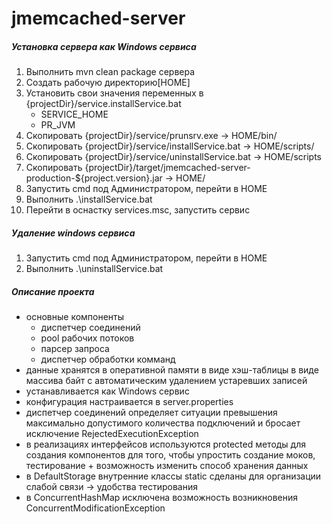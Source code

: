 # jmemcached-server

<h5>Установка сервера как Windows сервиса</h5>
<ol>
    <li>Выполнить mvn clean package сервера</li>
    <li>Создать рабочую директорию[HOME]</li>
    <li>Установить свои значения переменных в {projectDir}/service.installService.bat
        <ul>
            <li>SERVICE_HOME</li>
            <li>PR_JVM</li>
        </ul>
    </li>
    <li>Скопировать {projectDir}/service/prunsrv.exe -> HOME/bin/</li>
    <li>Скопировать {projectDir}/service/installService.bat  -> HOME/scripts/</li>
    <li>Скопировать {projectDir}/service/uninstallService.bat  -> HOME/scripts</li>
    <li>Скопировать {projectDir}/target/jmemcached-server-production-${project.version}.jar -> HOME/</li>
    <li>Запустить cmd под Администратором, перейти в HOME</li>
    <li>Выполнить .\installService.bat</li>
    <li>Перейти в оснастку services.msc, запустить сервис</li>
</ol>

<h5>Удаление windows сервиса</h5>
<ol>
    <li>Запустить cmd под Администратором, перейти в HOME</li>
    <li>Выполнить .\uninstallService.bat</li>
</ol>

<h5>Описание проекта</h5>
<ul>
    <li>
        основные компоненты
        <ul>
            <li>диспетчер соединений</li>
            <li>pool рабочих потоков</li>
            <li>парсер запроса</li>
            <li>диспетчер обработки комманд</li>
        </ul>
    </li>
    <li>данные хранятся в оперативной памяти в виде хэш-таблицы в виде массива байт с автоматическим удалением устаревших записей</li>
    <li>устанавливается как Windows сервис</li>
    <li>конфигурация настраивается в server.properties</li>
    <li>
        диспетчер соединений определяет ситуации превышения максимально допустимого 
        количества подключений и бросает исключение RejectedExecutionException
    </li>
    <li>
        в реализациях интерфейсов используются protected методы для создания компонентов для того, чтобы упростить 
        создание моков, тестирование + возможность изменить способ хранения данных
    </li>
    <li>в DefaultStorage внутренние классы static сделаны для организации слабой связи -> удобства тестирования</li>
    <li>в ConcurrentHashMap исключена возможность возникновения ConcurrentModificationException</li>
</ul>